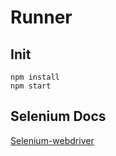# Runner

## Init
```
npm install
npm start
```

## Selenium Docs
[Selenium-webdriver](http://seleniumhq.github.io/selenium/docs/api/javascript/module/selenium-webdriver/)
